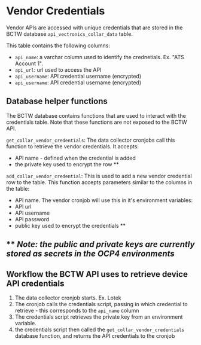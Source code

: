 # Vendor Credentials
Vendor APIs are accessed with unique credentials that are stored in the BCTW database `api_vectronics_collar_data` table.

This table contains the following columns:  
* `api_name`: a varchar column used to identify the crednetials. Ex. "ATS Account 1".  
* `api_url`: url used to access the API  
* `api_username`: API credential username (encrypted)  
* `api_username`: API credential username (encrypted)

## Database helper functions
The BCTW database contains functions that are used to interact with the credentials table. Note that these functions are not exposed to the BCTW API. 

`get_collar_vendor_credentials`: The data collector cronjobs call this function to retrieve the vendor credentials. It accepts:
* API name - defined when the credential is added
* the private key used to encrypt the row **

`add_collar_vendor_credential`: This is used to add a new vendor credential row to the table. This function accepts parameters similar to the columns in the table:
* API name. The vendor cronjob will use this in it's environment variables:
* API url  
* API username
* API password
* public key used to encrypt the credentials **

## ** _Note: the public and private keys are currently stored as secrets in the OCP4 environments_

## Workflow the BCTW API uses to retrieve device API credentials
1. The data collector cronjob starts. Ex. Lotek
1. The cronjob calls the credentials script, passing in which credential to retrieve - this corresponds to the `api_name` column
1. The credentials script retrieves the private key from an environment variable.
1. the credentials script then called the `get_collar_vendor_credentials` database function, and returns the API credentials to the cronjob
